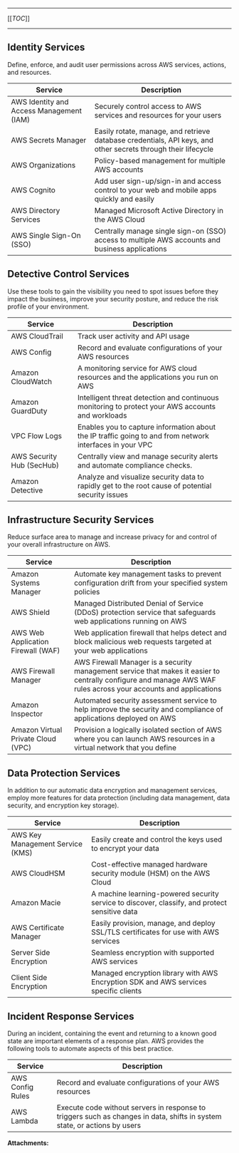 * * *

[[_TOC_]]

* * *

**Identity Services**
---------------------

Define, enforce, and audit user permissions across AWS services, actions, and resources.

|   Service   |   Description   |
| --- | --- |
|   AWS Identity and Access Management (IAM)   |   Securely control access to AWS services and resources for your users     |
| AWS Secrets Manager | Easily rotate, manage, and retrieve database credentials, API keys, and other secrets through their lifecycle |
|   AWS Organizations   |   Policy-based management for multiple AWS accounts     |
|   AWS Cognito   |   Add user sign-up/sign-in and access control to your web and mobile apps quickly and easily     |
|   AWS Directory Services   |   Managed Microsoft Active Directory in the AWS Cloud     |
|   AWS Single Sign-On (SSO)   |   Centrally manage single sign-on (SSO) access to multiple AWS accounts and business applications     |

**Detective Control Services**
------------------------------

Use these tools to gain the visibility you need to spot issues before they impact the business, improve your security posture, and reduce the risk profile of your environment.

| Service |   Description   |
| --- | --- |
|   AWS CloudTrail   |   Track user activity and API usage     |
|   AWS Config   |   Record and evaluate configurations of your AWS resources     |
|   Amazon CloudWatch   |   A monitoring service for AWS cloud resources and the applications you run on AWS     |
|   Amazon GuardDuty   |   Intelligent threat detection and continuous monitoring to protect your AWS accounts and workloads     |
|   VPC Flow Logs   |   Enables you to capture information about the IP traffic going to and from network interfaces in your VPC     |
| ​AWS Security Hub (SecHub) | ​Centrally view and manage security alerts and automate compliance checks. |
| Amazon Detective  | Analyze and visualize security data to rapidly get to the root cause of potential security issues |

**Infrastructure Security Services**
------------------------------------

Reduce surface area to manage and increase privacy for and control of your overall infrastructure on AWS.

|   Service   |   Description   |
| --- | --- |
|   Amazon Systems Manager   |   Automate key management tasks to prevent configuration drift from your specified system policies     |
|   AWS Shield   |   Managed Distributed Denial of Service (DDoS) protection service that safeguards web applications running on AWS     |
|   AWS Web Application Firewall (WAF)   |   Web application firewall that helps detect and block malicious web requests targeted at your web applications     |
| AWS Firewall Manager | AWS Firewall Manager is a security management service that makes it easier to centrally configure and manage AWS WAF rules across your accounts and applications |
|   Amazon Inspector   |   Automated security assessment service to help improve the security and compliance of applications deployed on AWS     |
|   Amazon Virtual Private Cloud (VPC)   |   Provision a logically isolated section of AWS where you can launch AWS resources in a virtual network that you define   |

**Data Protection Services**
----------------------------

In addition to our automatic data encryption and management services, employ more features for data protection (including data management, data security, and encryption key storage).

| Service |   Description   |
| --- | --- |
|   AWS Key Management Service (KMS)   |   Easily create and control the keys used to encrypt your data     |
|   AWS CloudHSM   |   Cost-effective managed hardware security module (HSM) on the AWS Cloud     |
|   Amazon Macie   |   A machine learning-powered security service to discover, classify, and protect sensitive data     |
|   AWS Certificate Manager   |   Easily provision, manage, and deploy SSL/TLS certificates for use with AWS services     |
|   Server Side Encryption   |   Seamless encryption with supported AWS services   |
| Client Side Encryption | Managed encryption library with AWS Encryption SDK and AWS services specific clients |

**Incident Response Services**
------------------------------

During an incident, containing the event and returning to a known good state are important elements of a response plan. AWS provides the following tools to automate aspects of this best practice. 

| Service |   Description   |
| --- | --- |
|   AWS Config Rules   |   Record and evaluate configurations of your AWS resources     |
|   AWS Lambda   |   Execute code without servers in response to triggers such as changes in data, shifts in system state, or actions by users     |

 **Attachments:** 

